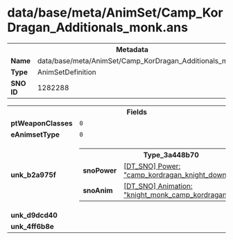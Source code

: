 <h1>data/base/meta/AnimSet/Camp_KorDragan_Additionals_monk.ans</h1><table><tr><th colspan="100%">Metadata</th></tr><tr><td><b>Name</b></td><td>data/base/meta/AnimSet/Camp_KorDragan_Additionals_monk.ans</td></tr><tr><td><b>Type</b></td><td>AnimSetDefinition</td></tr><tr><td><b>SNO ID</b></td><td>1282288</td></tr></table>

<table><tr><th colspan="100%">Fields</th></tr><tr><td><b>ptWeaponClasses</b></td><td><code>0</code>
</td></tr><tr><td><b>eAnimsetType</b></td><td><code>0</code></td></tr><tr><td><b>unk_b2a975f</b></td><td><table><tr><th colspan="100%">Type_3a448b70</th></tr><tr><td><b>snoPower</b></td><td><a href="..\Power\camp_kordragan_knight_down.pow.md">[DT_SNO] Power: "camp_kordragan_knight_down"</a></td></tr><tr><td><b>snoAnim</b></td><td><a href="..\Anim\knight_monk_camp_kordragan_downed.ani.md">[DT_SNO] Animation: "knight_monk_camp_kordragan_downed"</a></td></tr></table>


</td></tr><tr><td><b>unk_d9dcd40</b></td><td></td></tr><tr><td><b>unk_4ff6b8e</b></td><td></td></tr></table>

